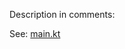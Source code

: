 
Description in comments:

See: [main.kt](https://github.com/rm3dom/fritz2-modal/blob/main/src/jsMain/kotlin/main.kt)

